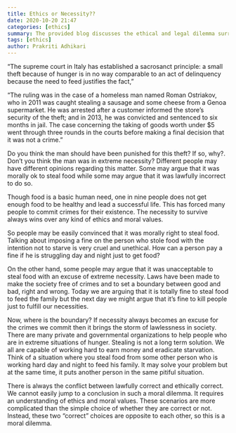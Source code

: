 ```yaml
---
title: Ethics or Necessity??
date: 2020-10-20 21:47
categories: [ethics]
summary: The provided blog discusses the ethical and legal dilemma surrounding a case in Italy where a homeless man, Roman Ostriakov, was initially punished for stealing food due to extreme necessity, ultimately leading to a ruling that deemed such an act justifiable under specific dire circumstances.
tags: [ethics]
author: Prakriti Adhikari
---
```


“The supreme court in Italy has established a sacrosanct principle: a small theft because of hunger is in no way comparable to an act of delinquency because the need to feed justifies the fact,”

“The ruling was in the case of a homeless man named Roman Ostriakov, who in 2011 was caught stealing a sausage and some cheese from a Genoa supermarket. He was arrested after a customer informed the store’s security of the theft; and in 2013, he was convicted and sentenced to six months in jail. The case concerning the taking of goods worth under $5 went through three rounds in the courts before making a final decision that it was not a crime.”

Do you think the man should have been punished for this theft? If so, why?. Don’t you think the man was in extreme necessity? Different people may have different opinions regarding this matter. Some may argue that it was morally ok to steal food while some may argue that it was lawfully incorrect to do so.

Though food is a basic human need, one in nine people does not get enough food to be healthy and lead a successful life. This has forced many people to commit crimes for their existence. The necessity to survive always wins over any kind of ethics and moral values.

So people may be easily convinced that it was morally right to steal food. Talking about imposing a fine on the person who stole food with the intention not to starve is very cruel and unethical. How can a person pay a fine if he is struggling day and night just to get food?

On the other hand, some people may argue that it was unacceptable to steal food with an excuse of extreme necessity. Laws have been made to make the society free of crimes and to set a boundary between good and bad, right and wrong. Today we are arguing that it is totally fine to steal food to feed the family but the next day we might argue that it’s fine to kill people just to fulfill our necessities.

Now, where is the boundary? If necessity always becomes an excuse for the crimes we commit then it brings the storm of lawlessness in society. There are many private and governmental organizations to help people who are in extreme situations of hunger. Stealing is not a long term solution. We all are capable of working hard to earn money and eradicate starvation. Think of a situation where you steal food from some other person who is working hard day and night to feed his family. It may solve your problem but at the same time, it puts another person in the same pitiful situation.

There is always the conflict between lawfully correct and ethically correct. We cannot easily jump to a conclusion in such a moral dilemma. It requires an understanding of ethics and moral values. These scenarios are more complicated than the simple choice of whether they are correct or not. Instead, these two “correct” choices are opposite to each other, so this is a moral dilemma.

